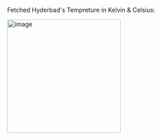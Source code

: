 Fetched Hyderbad's Tempreture in Kelvin & Celsius: 

<img width="263" alt="image" src="https://github.com/user-attachments/assets/c6ca7578-1b6e-40c4-960f-42e5509d4a07">
